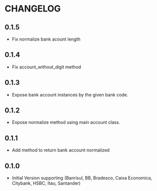 # CHANGELOG

## 0.1.5

* Fix normalize bank acount length

## 0.1.4

* Fix account_without_digit method

## 0.1.3

* Expose bank account instances by the given bank code.

## 0.1.2

* Expose normalize method using main account class.

## 0.1.1

* Add method to return bank account normalized

## 0.1.0

* Initial Version supporting (Banrisul, BB, Bradesco, Caixa Economica, Citybank, HSBC, Itau, Santander)
